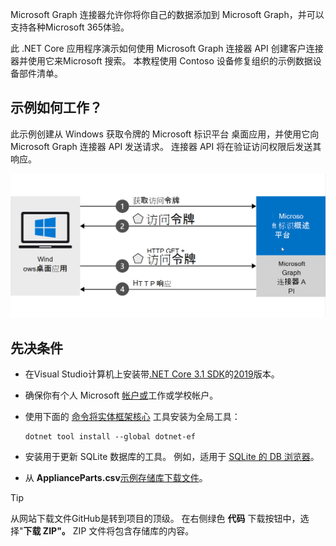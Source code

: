 <!-- markdownlint-disable MD002 MD025 MD041 -->
<!--- # Introduction --->

Microsoft Graph 连接器允许你将你自己的数据添加到 Microsoft Graph，并可以支持各种Microsoft 365体验。

此 .NET Core 应用程序演示如何使用 Microsoft Graph 连接器 API 创建客户连接器并使用它来Microsoft 搜索。 本教程使用 Contoso 设备修复组织的示例数据设备部件清单。

## <a name="how-does-the-sample-work"></a>示例如何工作？

此示例创建从 Windows 获取令牌的 Microsoft 标识平台 桌面应用，并使用它向 Microsoft Graph 连接器 API 发送请求。 连接器 API 将在验证访问权限后发送其响应。

![显示应用Windows令牌并使用它访问 Microsoft Graph 连接器 API 的关系图](images/connectors-images/build1.png)

## <a name="prerequisites"></a>先决条件

* 在Visual Studio计算机上安装带[.NET Core 3.1 SDK](https://www.microsoft.com/net/download/core)的[2019](https://visualstudio.microsoft.com/)版本。
* 确保你有个人 Microsoft [帐户或](https://signup.live.com/)工作或学校帐户。
* 使用下面的 [命令将实体框架核心](/ef/core/miscellaneous/cli/dotnet) 工具安装为全局工具：

    ```dotnetcli
    dotnet tool install --global dotnet-ef
    ```

* 安装用于更新 SQLite 数据库的工具。 例如，适用于 [SQLite 的 DB 浏览器](https://sqlitebrowser.org/)。
* 从 **ApplianceParts.csv**[示例存储库下载文件](https://github.com/microsoftgraph/msgraph-search-connector-sample/blob/master/PartsInventoryConnector/ApplianceParts.csv)。

> [!TIP]
> 从网站下载文件GitHub是转到项目的顶级。 在右侧绿色 **代码** 下载按钮中，选择"**下载 ZIP"。** ZIP 文件将包含存储库的内容。

